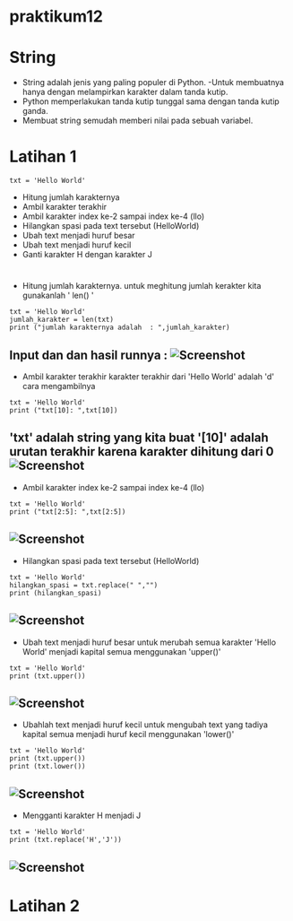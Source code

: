 # praktikum12

# String 
- String adalah jenis yang paling populer di Python. 
-Untuk membuatnya hanya dengan melampirkan 
karakter dalam tanda kutip. 
- Python memperlakukan tanda kutip tunggal sama 
dengan tanda kutip ganda. 
- Membuat string semudah memberi nilai pada sebuah 
variabel.


# Latihan 1
~~~
txt = 'Hello World'
~~~
- Hitung jumlah karakternya
- Ambil karakter terakhir
- Ambil karakter index ke-2 sampai index ke-4 (llo)
- Hilangkan spasi pada text tersebut (HelloWorld)
- Ubah text menjadi huruf besar
- Ubah text menjadi huruf kecil
- Ganti karakter H dengan karakter J

#
- Hitung jumlah karakternya.
untuk meghitung jumlah kerakter kita gunakanlah ' len() '
~~~
txt = 'Hello World'
jumlah_karakter = len(txt)
print ("jumlah karakternya adalah  : ",jumlah_karakter)
~~~
Input dan dan hasil runnya :
![Screenshot](https://user-images.githubusercontent.com/116184002/209442101-3cf183a2-3de2-48c4-86bd-9d9ed725c474.png)
-----
- Ambil karakter terakhir 
karakter terakhir dari 'Hello World' adalah 'd' cara mengambilnya 
~~~
txt = 'Hello World'
print ("txt[10]: ",txt[10])
~~~
'txt' adalah string yang kita buat '[10]' adalah urutan terakhir karena karakter dihitung dari 0
![Screenshot](https://user-images.githubusercontent.com/116184002/209442404-eb123c48-269d-493c-8f15-32ff2759c195.png)
-----
- Ambil karakter index ke-2 sampai index ke-4 (llo)
~~~
txt = 'Hello World'
print ("txt[2:5]: ",txt[2:5])
~~~
![Screenshot](https://user-images.githubusercontent.com/116184002/209442563-b125fb91-1089-4872-852d-ceff3e1e755f.png)
-----
- Hilangkan spasi pada text tersebut (HelloWorld)
~~~
txt = 'Hello World'
hilangkan_spasi = txt.replace(" ","")
print (hilangkan_spasi)
~~~
![Screenshot](https://user-images.githubusercontent.com/116184002/209442698-f0bcf48b-15b9-4385-ab13-57c3d8286b9b.png)
-----
- Ubah text menjadi huruf besar
untuk merubah semua karakter 'Hello World' menjadi kapital semua menggunakan 'upper()' 
~~~
txt = 'Hello World'
print (txt.upper())
~~~
![Screenshot](https://user-images.githubusercontent.com/116184002/209442787-79ff0257-f074-48b4-a767-81a3623f39e2.png)
-----
- Ubahlah text menjadi huruf kecil
untuk mengubah text yang tadiya kapital semua menjadi huruf kecil menggunakan 'lower()'
~~~
txt = 'Hello World'
print (txt.upper())
print (txt.lower())
~~~
![Screenshot](https://user-images.githubusercontent.com/116184002/209442916-c9d7b8c0-fc4f-4487-9d64-8eccda1fa762.png)
-----
- Mengganti karakter H menjadi J 
~~~
txt = 'Hello World'
print (txt.replace('H','J'))
~~~
![Screenshot](https://user-images.githubusercontent.com/116184002/209443019-d5ed5a6e-156e-4961-bb5d-2fc801bef5fe.png)
-----


# Latihan 2
